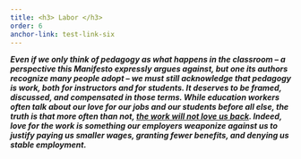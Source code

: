 ```yaml
---
title: <h3> Labor </h3>
order: 6
anchor-link: test-link-six
---
```

***Even if we only think of pedagogy as what happens in the classroom – a perspective this Manifesto expressly argues against, but one its authors recognize many people adopt – we must still acknowledge that pedagogy is work, both for instructors and for students. It deserves to be framed, discussed, and compensated in those terms. While education workers often talk about our love for our jobs and our students before all else, the truth is that more often than not, [the work will not love us back](https://www.teenvogue.com/story/sarah-jaffe-work-wont-love-you-back-book). Indeed, love for the work is something our employers weaponize against us to justify paying us smaller wages, granting fewer benefits, and denying us stable employment.***